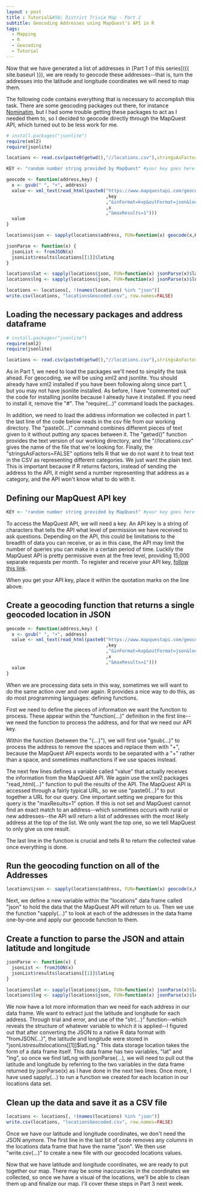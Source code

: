 ```yaml
---
layout : post
title : Tutorial&#58; District Trivia Map - Part 2
subtitle: Geocoding Addresses using MapQuest's API in R
tags:
  - Mapping
  - R
  - Geocoding
  - Tutorial
---
```

Now that we have generated a list of addresses in [Part 1 of this series]({{ site.baseurl }}), we are ready to geocode these addresses--that is, turn the addresses into the latitude and longitude coordinates we will need to map them.

The following code contains everything that is necessary to accomplish this task. There are some geocoding packages out there, for instance [Nominatim](https://www.r-bloggers.com/introducing-the-nominatim-geocoding-package/), but I had some trouble getting these packages to act as I needed them to, so I decided to geocode directly through the MapQuest API, which turned out to be less work for me.

```R
# install.packages("jsonlite")
require(xml2)
require(jsonlite)

locations <- read.csv(paste0(getwd(),"//locations.csv"),stringsAsFactors = FALSE)

KEY <- "random number string provided by MapQuest" #your key goes here

geocode <- function(address,key) {
  x <- gsub(" ", "+", address)
  value <- xml_text(read_html(paste0("https://www.mapquestapi.com/geocoding/v1/address?key="
                                     ,key
                                     ,"&inFormat=kvp&outFormat=json&location="
                                     ,x
                                     ,"&maxResults=1")))
  value
}

locations$json <- sapply(locations$address, FUN=function(x) geocode(x,KEY))

jsonParse <- function(x) {
  jsonList <- fromJSON(x)
  jsonList$results$locations[[1]]$latLng
}

locations$lat <- sapply(locations$json, FUN=function(x) jsonParse(x)$lat)
locations$lng <- sapply(locations$json, FUN=function(x) jsonParse(x)$lng)

locations <- locations[, !(names(locations) %in% "json")]
write.csv(locations, "locationsGeocoded.csv", row.names=FALSE)
```
## Loading the necessary packages and address dataframe
```R
# install.packages("jsonlite")
require(xml2)
require(jsonlite)

locations <- read.csv(paste0(getwd(),"//locations.csv"),stringsAsFactors = FALSE)
```
As in Part 1, we need to load the packages we'll need to simplify the task ahead. For geocoding, we will be using xml2 and jsonlite. You should already have xml2 installed if you have been following along since part 1, but you may not have jsonlite installed. As before, I have "commented out" the code for installing jsonlite because I already have it installed. If you need to install it, remove the "#". The "require(...)" command loads the packages.

In addition, we need to load the address information we collected in part 1. the last line of the code below reads in the csv file from our working directory. The "paste0(...)" command combines different pieces of text given to it without putting any spaces between it. The "getwd()" function provides the text version of our working directory, and the "//locations.csv" gives the name of the file that we're looking for. Finally, the "stringsAsFactors=FALSE" options tells R that we do not want it to treat text in the CSV as representing different categories. We just want the plain text. This is important because if R returns factors, instead of sending the address to the API, it might send a number representing that address as a category, and the API won't know what to do with it.

## Defining our MapQuest API key
```R
KEY <- "random number string provided by MapQuest" #your key goes here
```
To access the MapQuest API, we will need a key. An API key is a string of characters that tells the API what level of permission we have received to ask questions. Depending on the API, this could be limitations to the breadth of data you can receive, or as in this case, the API may limit the number of queries you can make in a certain period of time. Luckily the MapQuest API is pretty permissive even at the free level, providing 15,000 separate requests per month. To register and receive your API key, [follow this link](https://developer.mapquest.com/plan_purchase/steps/business_edition/business_edition_free/register).

When you get your API key, place it within the quotation marks on the line above.

## Create a geocoding function that returns a single geocoded location in JSON
```R
geocode <- function(address,key) {
  x <- gsub(" ", "+", address)
  value <- xml_text(read_html(paste0("https://www.mapquestapi.com/geocoding/v1/address?key="
                                     ,key
                                     ,"&inFormat=kvp&outFormat=json&location="
                                     ,x
                                     ,"&maxResults=1")))
  value
}
```
When we are processing data sets in this way, sometimes we will want to do the same action over and over again. R provides a nice way to do this, as do most programming languages: defining functions.

First we need to define the pieces of information we want the function to process. These appear within the "function(...)" definition in the first line--we need the function to process the address, and for that we need our API key.

Within the function (between the "{...}"), we will first use "gsub(...)" to process the address to remove the spaces and replace them with "+", because the MapQuest API expects words to be separated with a "+" rather than a space, and sometimes malfunctions if we use spaces instead.

The next few lines defines a variable called "value" that actually receives the information from the MapQuest API. We again use the xml2 packages "read_html(...)" function to pull the results of the API. The MapQuest API is accessed through a fairly typical URL, so we use "paste0(...)" to put together a URL for our query. One important setting we prepare for this query is the "maxResults=1" option. If this is not set and MapQuest cannot find an exact match to an address--which sometimes occurs with rural or new addresses--the API will return a list of addresses with the most likely address at the top of the list. We only want the top one, so we tell MapQuest to only give us one result.

The last line in the function is crucial and tells R to return the collected value once everything is done.

## Run the geocoding function on all of the Addresses
```R
locations$json <- sapply(locations$address, FUN=function(x) geocode(x,KEY))
```
Next, we define a new variable within the "locations" data frame called "json" to hold the data that the MapQuest API will return to us. Then we use the function "sapply(...)" to look at each of the addresses in the data frame one-by-one and apply our geocode function to them.

## Create a function to parse the JSON and attain latitude and longitude
```R
jsonParse <- function(x) {
  jsonList <- fromJSON(x)
  jsonList$results$locations[[1]]$latLng
}

locations$lat <- sapply(locations$json, FUN=function(x) jsonParse(x)$lat)
locations$lng <- sapply(locations$json, FUN=function(x) jsonParse(x)$lng)
```
We now have a lot more information than we need for each address in our data frame. We want to extract just the latitude and longitude for each address. Through trial and error, and use of the "str(...)" function--which reveals the structure of whatever variable to which it is applied--I figured out that after converting the JSON to a native R data format with "fromJSON(...)", the latitude and longitude were stored in "jsonList$results$locations[[1]]$latLng." This data storage location takes the form of a data frame itself. This data frame has two variables, "lat" and "lng", so once we find latLng with jsonParse(...), we will need to pull out the latitude and longitude by referring to the two variables in the data frame returned by jsonParse(x) as I have done in the next two lines. Once more, I have used sapply(...) to run a function we created for each location in our locations data set.  

## Clean up the data and save it as a CSV file
```R
locations <- locations[, !(names(locations) %in% "json")]
write.csv(locations, "locationsGeocoded.csv", row.names=FALSE)
```
Once we have our latitude and longitude coordinates, we don't need the JSON anymore. The first line in the last bit of code removes any columns in the locations data frame that have the name "json". We then use "write.csv(...)" to create a new file with our geocoded locations values.

Now that we have latitude and longitude coordinates, we are ready to put together our map. There may be some inaccuracies in the coordinates we collected, so once we have a visual of the locations, we'll be able to clean them up and finalize our map. I'll cover these steps in Part 3 next week.
